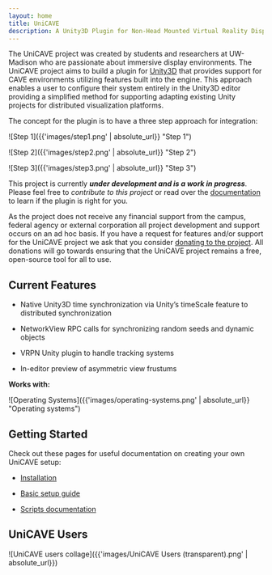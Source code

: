 ```yaml
---
layout: home
title: UniCAVE
description: A Unity3D Plugin for Non-Head Mounted Virtual Reality Display Systems
---
```


The UniCAVE project was created by students and researchers at UW-Madison who are passionate about immersive display environments. The UniCAVE project aims to build a plugin for [Unity3D](https://unity.com) that provides support for CAVE environments utilizing features built into the engine. This approach enables a user to configure their system entirely in the Unity3D editor providing a simplified method for supporting adapting existing Unity projects for distributed visualization platforms.

The concept for the plugin is to have a three step approach for integration:

![Step 1]({{'images/step1.png' | absolute_url}} "Step 1")

![Step 2]({{'images/step2.png'  | absolute_url}} "Step 2")

![Step 3]({{'images/step3.png' | absolute_url}} "Step 3")

This project is currently **_under development and is a work in progress_**.  Please feel free to _contribute to this project_ or read over the [documentation](https://github.com/widVE/UniCAVE/wiki) to learn if the plugin is right for you.

As the project does not receive any financial support from the campus, federal agency or external corporation all project development and support occurs on an ad hoc basis. If you have a request for features and/or support for the UniCAVE project we ask that you consider [donating to the project](https://secure.supportuw.org/give/?id=ac987d37-46b8-46f5-b2ae-71bba33ead5f). All donations will go towards ensuring that the UniCAVE project remains a free, open-source tool for all to use.

## Current Features

- Native Unity3D time synchronization via Unity’s timeScale feature to distributed synchronization

- NetworkView RPC calls for synchronizing random seeds and dynamic objects

- VRPN Unity plugin to handle tracking systems

- In-editor preview of asymmetric view frustums

**Works with:**

![Operating Systems]({{'images/operating-systems.png' | absolute_url}} "Operating systems")

## Getting Started

Check out these pages for useful documentation on creating your own UniCAVE setup:

- [Installation](https://github.com/widVE/UniCAVE/wiki/UniCAVE-2019-Package-Installation)

- [Basic setup guide](https://github.com/widVE/UniCAVE/wiki/Setup-Guide)

- [Scripts documentation](https://github.com/widVE/UniCAVE/wiki/Scripts-Documentation)

## UniCAVE Users

![UniCAVE users collage]({{'images/UniCAVE Users (transparent).png' | absolute_url}})